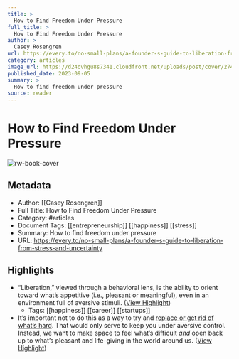 ```yaml
---
title: >
  How to Find Freedom Under Pressure
full_title: >
  How to Find Freedom Under Pressure
author: >
  Casey Rosengren
url: https://every.to/no-small-plans/a-founder-s-guide-to-liberation-from-stress-and-uncertainty
category: articles
image_url: https://d24ovhgu8s7341.cloudfront.net/uploads/post/cover/2746/danshipper_a_graphic_of_chains_breaking_apart_symbolizing_liber_69b5b772-75fe-4e2e-9e88-b4533d9840c3.png
published_date: 2023-09-05
summary: >
  How to find freedom under pressure
source: reader
---
```

# How to Find Freedom Under Pressure

![rw-book-cover](https://d24ovhgu8s7341.cloudfront.net/uploads/post/cover/2746/danshipper_a_graphic_of_chains_breaking_apart_symbolizing_liber_69b5b772-75fe-4e2e-9e88-b4533d9840c3.png)

## Metadata
- Author: [[Casey Rosengren]]
- Full Title: How to Find Freedom Under Pressure
- Category: #articles
- Document Tags: [[entrepreneurship]] [[happiness]] [[stress]] 
- Summary: How to find freedom under pressure
- URL: https://every.to/no-small-plans/a-founder-s-guide-to-liberation-from-stress-and-uncertainty

## Highlights
- “Liberation,” viewed through a behavioral lens, is the ability to orient toward what’s appetitive (i.e., pleasant or meaningful), even in an environment full of aversive stimuli. ([View Highlight](https://read.readwise.io/read/01hbbah359majzffjhcf81qwgf))
    - Tags: [[happiness]] [[career]] [[startups]] 
- It’s important not to do this as a way to try and [replace or get rid of what’s hard](https://every.to/no-small-plans/how-to-break-the-anxiety-fear-avoidance-cycle). That would only serve to keep you under aversive control. Instead, we want to make space to feel what’s difficult *and* open back up to what’s pleasant and life-giving in the world around us. ([View Highlight](https://read.readwise.io/read/01hbbap3h2mtsdra65xbxa74tm))


